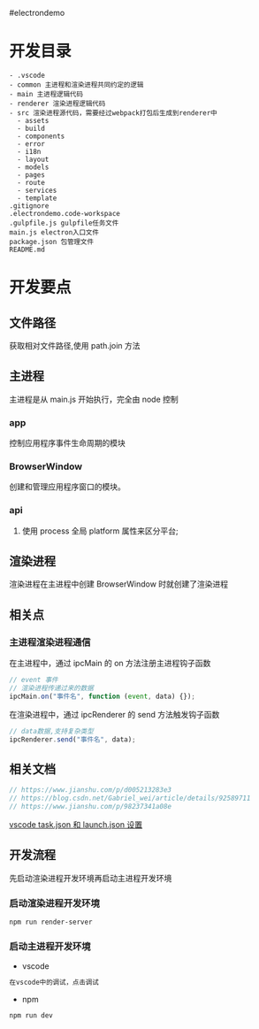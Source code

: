 #electrondemo

# 开发目录

```
- .vscode
- common 主进程和渲染进程共同约定的逻辑
- main 主进程逻辑代码
- renderer 渲染进程逻辑代码
- src 渲染进程源代码，需要经过webpack打包后生成到renderer中
  - assets
  - build
  - components
  - error
  - i18n
  - layout
  - models
  - pages
  - route
  - services
  - template
.gitignore
.electrondemo.code-workspace
.gulpfile.js gulpfile任务文件
main.js electron入口文件
package.json 包管理文件
README.md
```

# 开发要点

## 文件路径

获取相对文件路径,使用 path.join 方法

## 主进程

主进程是从 main.js 开始执行，完全由 node 控制

### app

控制应用程序事件生命周期的模块

### BrowserWindow

创建和管理应用程序窗口的模块。

### api

1. 使用 process 全局 platform 属性来区分平台;

## 渲染进程

渲染进程在主进程中创建 BrowserWindow 时就创建了渲染进程

## 相关点

### 主进程渲染进程通信

在主进程中，通过 ipcMain 的 on 方法注册主进程钩子函数

```js
// event 事件
// 渲染进程传递过来的数据
ipcMain.on("事件名", function (event, data) {});
```

在渲染进程中，通过 ipcRenderer 的 send 方法触发钩子函数

```js
// data数据,支持复杂类型
ipcRenderer.send("事件名", data);
```

## 相关文档

```js
// https://www.jianshu.com/p/d005213283e3
// https://blog.csdn.net/Gabriel_wei/article/details/92589711
// https://www.jianshu.com/p/98237341a08e
```

[vscode task.json 和 launch.json 设置](https://blog.csdn.net/sinolover/article/details/120351921)

## 开发流程

先启动渲染进程开发环境再启动主进程开发环境

### 启动渲染进程开发环境

```bash
npm run render-server
```

### 启动主进程开发环境

- vscode

```bash
在vscode中的调试，点击调试
```

- npm

```bash
npm run dev
```
